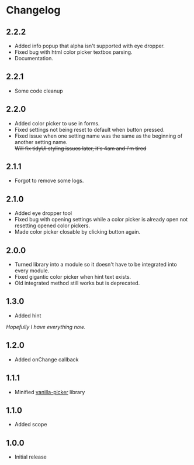 # Changelog

## 2.2.2

* Added info popup that alpha isn't supported with eye dropper.
* Fixed bug with html color picker textbox parsing.
* Documentation.

## 2.2.1

* Some code cleanup

## 2.2.0

* Added color picker to use in forms.
* Fixed settings not being reset to default when button pressed.
* Fixed issue when one setting name was the same as the beginning of another setting name.  
~~Will fix tidyUI styling issues later, it's 4am and I'm tired~~

## 2.1.1

* Forgot to remove some logs.

## 2.1.0

* Added eye dropper tool
* Fixed bug with opening settings while a color picker is already open not resetting opened color pickers.
* Made color picker closable by clicking button again.

## 2.0.0

* Turned library into a module so it doesn't have to be integrated into every module.
* Fixed gigantic color picker when hint text exists.
* Old integrated method still works but is deprecated.

## 1.3.0

* Added hint

*Hopefully I have everything now.*

## 1.2.0

* Added onChange callback

## 1.1.1

* Minified [vanilla-picker](https://github.com/Sphinxxxx/vanilla-picker) library

## 1.1.0

* Added scope

## 1.0.0

* Initial release
